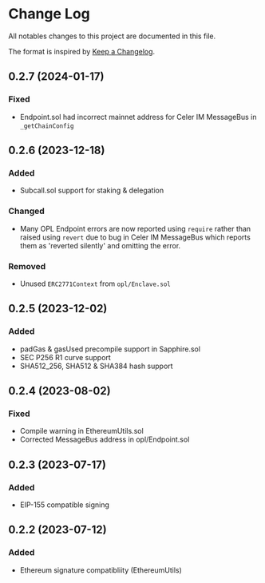 # Change Log

All notables changes to this project are documented in this file.

The format is inspired by [Keep a Changelog].

[Keep a Changelog]: https://keepachangelog.com/en/1.0.0/

## 0.2.7 (2024-01-17)

### Fixed

 * Endpoint.sol had incorrect mainnet address for Celer IM MessageBus in `_getChainConfig`

## 0.2.6 (2023-12-18)

### Added

 - Subcall.sol support for staking & delegation

### Changed

 - Many OPL Endpoint errors are now reported using `require` rather than raised using `revert` due to bug in Celer IM MessageBus which reports them as 'reverted silently' and omitting the error.

### Removed

 - Unused `ERC2771Context` from `opl/Enclave.sol`

## 0.2.5 (2023-12-02)

### Added

 * padGas & gasUsed precompile support in Sapphire.sol
 * SEC P256 R1 curve support
 * SHA512_256, SHA512 & SHA384 hash support

## 0.2.4 (2023-08-02)

### Fixed

 * Compile warning in EthereumUtils.sol
 * Corrected MessageBus address in opl/Endpoint.sol

## 0.2.3 (2023-07-17)

### Added

 * EIP-155 compatible signing

## 0.2.2 (2023-07-12)

### Added

 * Ethereum signature compatibliity (EthereumUtils)
